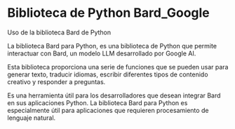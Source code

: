 # Biblioteca de Python Bard_Google
Uso de la biblioteca Bard de Python


La biblioteca Bard para Python, es una biblioteca de Python que permite interactuar con Bard, un modelo LLM desarrollado por Google AI. 

Esta biblioteca proporciona una serie de funciones que se pueden usar para generar texto, traducir idiomas, escribir diferentes tipos de contenido creativo y responder a preguntas. 

Es una herramienta útil para los desarrolladores que desean integrar Bard en sus aplicaciones Python. La biblioteca Bard para Python es especialmente útil para aplicaciones que requieren procesamiento de lenguaje natural.
